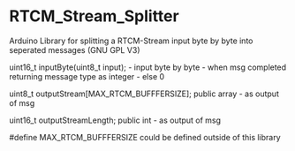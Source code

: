 # RTCM_Stream_Splitter
Arduino Library for splitting a RTCM-Stream input byte by byte into seperated messages
(GNU GPL V3)

uint16_t inputByte(uint8_t input); - input byte by byte - when msg completed returning message type as integer - else 0

uint8_t outputStream[MAX_RTCM_BUFFFERSIZE]; public array - as output of msg

uint16_t outputStreamLength; public int - as output of msg

#define MAX_RTCM_BUFFFERSIZE could be defined outside of this library
